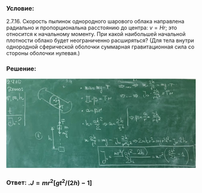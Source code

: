 ###  Условие: 

$2.7.16.$ Скорость пылинок однородного шарового облака направлена радиально и пропорциональна расстоянию до центра: $v = Hr$; это относится к начальному моменту. При какой наибольшей начальной плотности облако будет неограниченно расширяться? (Для тела внутри однородной сферической оболочки суммарная гравитационная сила со стороны оболочки нулевая.) 

###  Решение: 

![|640x303, 67%](../../img/2.7.16/sol.jpg) 

###  Ответ: $. J = mr^2[gt^2/(2h) − 1]$ 
